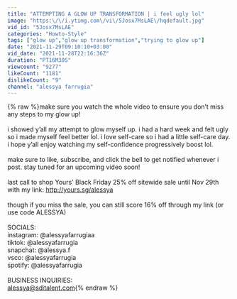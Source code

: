 ```yaml
---
title: "ATTEMPTING A GLOW UP TRANSFORMATION | i feel ugly lol"
image: "https:\/\/i.ytimg.com\/vi\/5Josx7MsLAE\/hqdefault.jpg"
vid_id: "5Josx7MsLAE"
categories: "Howto-Style"
tags: ["glow up","glow up transformation","trying to glow up"]
date: "2021-11-29T09:10:10+03:00"
vid_date: "2021-11-28T22:16:36Z"
duration: "PT16M30S"
viewcount: "9277"
likeCount: "1181"
dislikeCount: "9"
channel: "alessya farrugia"
---
```

{% raw %}make sure you watch the whole video to ensure you don’t miss any steps to my glow up!<br /><br />i showed y’all my attempt to glow myself up. i had a hard week and felt ugly so i made myself feel better lol. i love self-care so i had a little self-care day. i hope y’all enjoy watching my self-confidence progressively boost lol.<br /><br />make sure to like, subscribe, and click the bell to get notified whenever i post. stay tuned for an upcoming video soon!<br /><br />last call to shop Yours' Black Friday 25% off sitewide sale until Nov 29th with my link: <a rel="nofollow" target="blank" href="http://yours.sg/alessya">http://yours.sg/alessya</a><br /><br />though if you miss the sale, you can still score 16% off through my link (or use code ALESSYA)<br /><br />SOCIALS:<br />instagram:  @alessyafarrugiaa<br />tiktok:  @alessyafarrugia<br />snapchat:  @alessya.f<br />vsco:  @alessyafarrugia<br />spotify:  @alessyafarrugia<br /><br />BUSINESS INQUIRIES:<br />alessya@sditalent.com{% endraw %}
